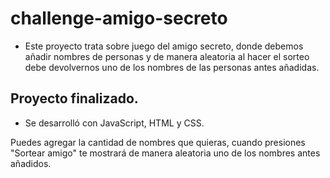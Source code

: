 # challenge-amigo-secreto

- Este proyecto trata sobre juego del amigo secreto, donde debemos añadir nombres de personas y de manera aleatoria al hacer el sorteo debe devolvernos uno de los nombres de las personas antes añadidas.

## Proyecto finalizado.

- Se desarrolló con JavaScript, HTML y CSS.

Puedes agregar la cantidad de nombres que quieras, cuando presiones "Sortear amigo" te mostrará de manera aleatoria uno de los nombres antes añadidos.
